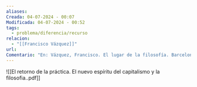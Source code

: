 ```yaml
---
aliases: 
Creada: 04-07-2024 - 00:07
Modificada: 04-07-2024 - 00:52
tags:
  - problema/diferencia/recurso
relacion:
  - "[[Francisco Vázquez]]"
url: 
Comentario: "En: Vázquez, Francisco. El lugar de la filosofía. Barcelona: Tusquets, 2001. pp. 155-197. ISBN 9788483107706"
---
```




![[El retorno de la práctica. El nuevo espíritu del capitalismo y la filosofia..pdf]]